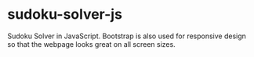 sudoku-solver-js
================

Sudoku Solver in JavaScript. Bootstrap is also used for responsive design so that the webpage looks great on all screen sizes.
